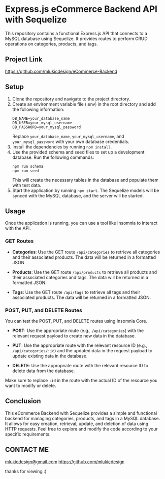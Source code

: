 # Express.js eCommerce Backend API with Sequelize

This repository contains a functional Express.js API that connects to a MySQL database using Sequelize. It provides routes to perform CRUD operations on categories, products, and tags.

## Project Link

https://github.com/mlukicdesign/eCommerce-Backend


## Setup

1. Clone the repository and navigate to the project directory.
2. Create an environment variable file (.env) in the root directory and add the following information:
   ```
   DB_NAME=your_database_name
   DB_USER=your_mysql_username
   DB_PASSWORD=your_mysql_password
   ```
   Replace `your_database_name`, `your_mysql_username`, and `your_mysql_password` with your own database credentials.
3. Install the dependencies by running `npm install`.
4. Use the provided schema and seed files to set up a development database. Run the following commands:
   ```
   npm run schema
   npm run seed
   ```
   This will create the necessary tables in the database and populate them with test data.
5. Start the application by running `npm start`. The Sequelize models will be synced with the MySQL database, and the server will be started.

## Usage

Once the application is running, you can use a tool like Insomnia to interact with the API.

### GET Routes

- **Categories**: Use the GET route `/api/categories` to retrieve all categories and their associated products. The data will be returned in a formatted JSON.

- **Products**: Use the GET route `/api/products` to retrieve all products and their associated categories and tags. The data will be returned in a formatted JSON.

- **Tags**: Use the GET route `/api/tags` to retrieve all tags and their associated products. The data will be returned in a formatted JSON.

### POST, PUT, and DELETE Routes

You can test the POST, PUT, and DELETE routes using Insomnia Core.

- **POST**: Use the appropriate route (e.g., `/api/categories`) with the relevant request payload to create new data in the database.

- **PUT**: Use the appropriate route with the relevant resource ID (e.g., `/api/categories/:id`) and the updated data in the request payload to update existing data in the database.

- **DELETE**: Use the appropriate route with the relevant resource ID to delete data from the database.

Make sure to replace `:id` in the route with the actual ID of the resource you want to modify or delete.

## Conclusion

This eCommerce Backend with Sequelize provides a simple and functional backend for managing categories, products, and tags in a MySQL database. It allows for easy creation, retrieval, update, and deletion of data using HTTP requests. Feel free to explore and modify the code according to your specific requirements.


## CONTACT ME

mlukicdesign@gmail.com
https://github.com/mlukicdesign

thanks for viewing :)